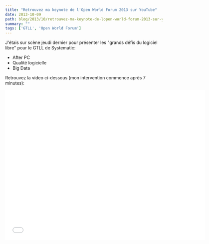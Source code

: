 ```yaml
---
title: "Retrouvez ma keynote de l'Open World Forum 2013 sur YouTube"
date: 2013-10-09
path: blog/2013/10/retrouvez-ma-keynote-de-lopen-world-forum-2013-sur-youtube
summary: ""
tags: ['GTLL', 'Open World Forum']
---
```


J'étais sur scène jeudi dernier pour présenter les "grands défis du logiciel libre" pour le GTLL de Systematic:

- After PC
- Qualité logicielle
- Big Data

Retrouvez la video ci-dessous (mon intervention commence après 7 minutes):

<iframe width="640" height="480" src="//www.youtube.com/embed/JEY276EcyrU" frameborder="0" allowfullscreen></iframe>
